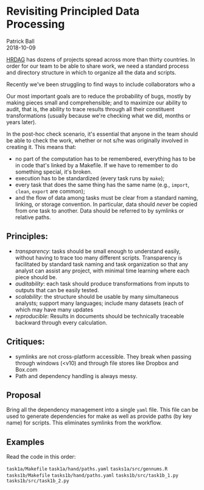 # Revisiting Principled Data Processing

Patrick Ball<br/>
2018-10-09

[HRDAG](https://hrdag.org) has dozens of projects spread across more than thirty countries. In order for our team to be able to share work, we need a standard process and directory structure in which to organize all the data and scripts.

Recently we've been struggling to find ways to include collaborators who a

Our most important goals are to reduce the probability of bugs, mostly by making pieces small and comprehensible; and to maximize our ability to audit, that is, the ability to trace results through all their constituent transformations (usually because we're checking what we did, months or years later).

In the post-hoc check scenario, it's essential that anyone in the team should be able to check the work, whether or not s/he was originally involved in creating it. This means that:

* no part of the computation has to be remembered, everything has to be in code that's linked by a Makefile. If we have to remember to do something special, it's broken.
* execution has to be standardized (every task runs by `make`);
* every task that does the same thing has the same name (e.g., `import`, `clean`, `export` are common);
* and the flow of data among tasks must be clear from a standard naming, linking, or storage convention. In particular, data should _never_ be copied from one task to another. Data should be referred to by symlinks or relative paths.


## Principles:
* _transparency_: tasks should be small enough to understand easily, without having to trace too many different scripts. Transparency is facilitated by standard task naming and task organization so that any analyst can assist any project, with minimal time learning where each piece should be.
* _auditability_: each task should produce transformations from inputs to outputs that can be easily tested.
* _scalability_: the structure should be usable by many simultaneous analysts; support many languages; include many datasets (each of which may have many updates
* _reproducible_: Results in documents should be technically traceable backward through every calculation.

## Critiques:
* symlinks are not cross-platform accessible. They break when passing through windows (<v10) and through file stores like Dropbox and Box.com
* Path and dependency handling is always messy.

## Proposal
Bring all the dependency management into a single `yaml` file. This file can be used to generate dependencies for make as well as provide paths (by key name) for scripts. This eliminates symlinks from the workflow.

## Examples

Read the code in this order:

`task1a/Makefile`
`task1a/hand/paths.yaml`
`tasks1a/src/gennums.R`
`tasks1b/Makefile`
`tasks1b/hand/paths.yaml`
`tasks1b/src/task1b_1.py`
`tasks1b/src/task1b_2.py`

<!--done-->
